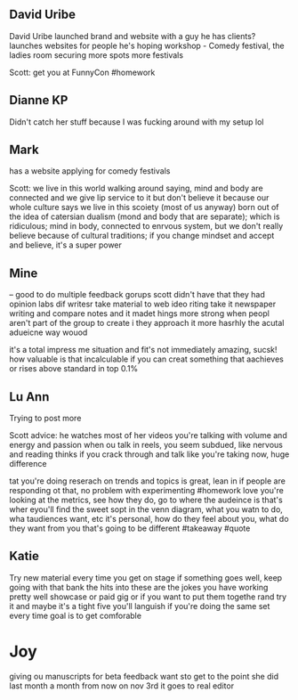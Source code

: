 
## David Uribe
David Uribe launched brand and website with a guy
he has clients?
launches websites for people
he's hoping workshop - Comedy festival, the ladies room
securing more spots more festivals

Scott: get you at FunnyCon #homework 

## Dianne KP
Didn't catch her stuff because I was fucking around with my setup lol

## Mark 
has a website
applying for comedy festivals

Scott: we live in this world walking around saying, mind and body are connected and we give lip service to it but don't believe it because our whole culture says we live in this scoiety (most of us anyway) born out of the idea of catersian dualism (mond and body that are separate); which is ridiculous; mind in body, connected to enrvous system, but we don't really believe because of cultural traditions; if you change mindset and accept and believe, it's a super power

## Mine

– good to do multiple feedback gorups
scott didn't have that
they had opinion labs
dif writesr take material to web ideo riting
take it newspaper writing
and compare notes
and it madet hings more strong
when peopl aren't part of the group to create i
they approach it more hasrhly
the acutal adueicne way wouod

it's a total impress me situation
and fit's not immediately amazing, sucsk!
how valuable is that
incalculable
if you can creat something that aachieves or rises above standard
in top 0.1%

## Lu Ann
Trying to post more

Scott advice: he watches most of her videos
you're talking with volume and energy and passion
when ou talk in reels, you seem subdued, like nervous and reading
thinks if you crack through and talk like you're taking now, huge difference

tat you're doing reserach on trends and topics is great, lean in
if people are responding ot that, no problem with experimenting #homework 
love you're looking at the metrics, see how they do, go to where the audeince is
that's wher eyou'll find the sweet sopt in the venn diagram, what you watn to do, wha taudiences want, etc
it's personal, how do they feel about you, what do they want from you that's going to be different #takeaway #quote 

## Katie
Try new material every time you get on stage
if something goes well, keep going with that
bank the hits into these are the jokes you have working pretty well
showcase or paid gig
or if you want to put them togethe rand try it and maybe it's a tight five
you'll languish if you're doing the same set every time
goal is to get comforable

# Joy
giving ou manuscripts for beta feedback
want sto get to the point she did last month
a month from now on nov 3rd it goes to real editor